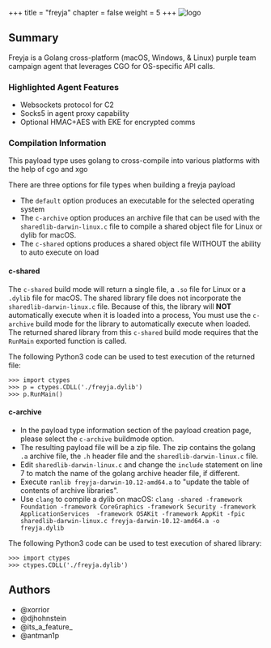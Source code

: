 +++
title = "freyja"
chapter = false
weight = 5
+++
![logo](/agents/freyja/freyja.svg?width=200px)
## Summary

Freyja is a Golang cross-platform (macOS, Windows, & Linux) purple team campaign agent that leverages CGO for OS-specific API calls. 

### Highlighted Agent Features
- Websockets protocol for C2
- Socks5 in agent proxy capability
- Optional HMAC+AES with EKE for encrypted comms

### Compilation Information
This payload type uses golang to cross-compile into various platforms with the help of cgo and xgo

There are three options for file types when building a freyja payload
- The `default` option produces an executable for the selected operating system
- The `c-archive` option produces an archive file that can be used with the `sharedlib-darwin-linux.c` file to compile
  a shared object file for Linux or dylib for macOS.
- The `c-shared` options produces a shared object file WITHOUT the ability to auto execute on load

#### c-shared

The `c-shared` build mode will return a single file, a `.so` file for Linux or a `.dylib` file for macOS. 
The shared library file does not incorporate the `sharedlib-darwin-linux.c` file.
Because of this, the library will **NOT** automatically execute when it is loaded into a process,
You must use the `c-archive` build mode for the library to automatically execute when loaded.
The returned shared library from this `c-shared` build mode requires that the `RunMain` exported function is called.

The following Python3 code can be used to test execution of the returned file:

```text
>>> import ctypes
>>> p = ctypes.CDLL('./freyja.dylib')
>>> p.RunMain()
```

#### c-archive
- In the payload type information section of the payload creation page, please select the `c-archive` buildmode option.
- The resulting payload file will be a zip file.
  The zip contains the golang `.a` archive file, the `.h` header file and the `sharedlib-darwin-linux.c` file.
- Edit `sharedlib-darwin-linux.c` and change the `include` statement on line 7 to match the name of the golang archive 
  header file, if different.
- Execute `ranlib freyja-darwin-10.12-amd64.a` to "update the table of contents of archive libraries".
- Use `clang` to compile a dylib on macOS:
  `clang -shared -framework Foundation -framework CoreGraphics -framework Security -framework ApplicationServices 
  -framework OSAKit -framework AppKit -fpic sharedlib-darwin-linux.c freyja-darwin-10.12-amd64.a -o freyja.dylib`

The following Python3 code can be used to test execution of shared library:

```text
>>> import ctypes
>>> ctypes.CDLL('./freyja.dylib')
```

## Authors
- @xorrior
- @djhohnstein
- @its_a_feature_
- @antman1p
